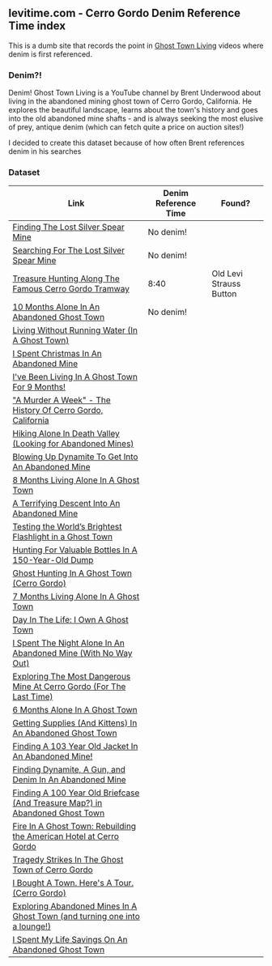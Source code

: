 ## levitime.com - Cerro Gordo Denim Reference Time index

This is a dumb site that records the point in [Ghost Town Living](https://www.youtube.com/c/GhostTownLiving) videos where denim is first referenced.

### Denim?!

Denim! Ghost Town Living is a YouTube channel by Brent Underwood about living in the abandoned mining ghost town of Cerro Gordo, California. He explores the beautiful landscape, learns about the town's history and goes into the old abandoned mine shafts - and is always seeking the most elusive of prey, antique denim (which can fetch quite a price on auction sites!)

I decided to create this dataset because of how often Brent references denim in his searches

### Dataset


| Link                                                                                      | Denim Reference Time | Found?                  |
| ----------------------------------------------------------------------------------------- | -------------------- | ----------------------- |
| [Finding The Lost Silver Spear Mine](https://www.youtube.com/watch?v=ATiCS7do60A)         |  No denim!           |                         |
| [Searching For The Lost Silver Spear Mine](https://www.youtube.com/watch?v=-6G-Zqh3HEQ)         | No denim!                     |                         |
| [Treasure Hunting Along The Famous Cerro Gordo Tramway](https://www.youtube.com/watch?v=LpwaUU6sGFA#t=8m40)         | 8:40                     | Old Levi Strauss Button                        |
| [10 Months Alone In An Abandoned Ghost Town](https://www.youtube.com/watch?v=RH8u-LYO4Rc)         |  No denim!                    |                         |
| [Living Without Running Water \(In A Ghost Town\)](https://www.youtube.com/watch?v=RWzj8HlMGLE)         |                      |                         |
| [I Spent Christmas In An Abandoned Mine](https://www.youtube.com/watch?v=WYs-1m0YSKQ)         |                      |                         |
| [I've Been Living In A Ghost Town For 9 Months!](https://www.youtube.com/watch?v=zlArwvId5fg)         |                      |                         |
| ["A Murder A Week" - The History Of Cerro Gordo, California](https://www.youtube.com/watch?v=ItfFOpZ8no8)         |                      |                         |
| [Hiking Alone In Death Valley \(Looking for Abandoned Mines\)](https://www.youtube.com/watch?v=szrnV8RwxcI)         |                      |                         |
| [Blowing Up Dynamite To Get Into An Abandoned Mine](https://www.youtube.com/watch?v=iV77JGhDVqk)         |                      |                         |
| [8 Months Living Alone In A Ghost Town](https://www.youtube.com/watch?v=BYdb7g7yyvA)         |                      |                         |
| [A Terrifying Descent Into An Abandoned Mine](https://www.youtube.com/watch?v=HlDg41-zizU)         |                      |                         |
| [Testing the World’s Brightest Flashlight in a Ghost Town](https://www.youtube.com/watch?v=TL2Ug9JzMIg)         |                      |                         |
| [Hunting For Valuable Bottles In A 150-Year-Old Dump](https://www.youtube.com/watch?v=Uq_SdQm_74I)         |                      |                         |
| [Ghost Hunting In A Ghost Town \(Cerro Gordo\)](https://www.youtube.com/watch?v=K4zNRwpQIKM)         |                      |                         |
| [7 Months Living Alone In A Ghost Town](https://www.youtube.com/watch?v=eI7PpobQDrw)         |                      |                         |
| [Day In The Life: I Own A Ghost Town](https://www.youtube.com/watch?v=rlrHLoJVAQ4)         |                      |                         |
| [I Spent The Night Alone In An Abandoned Mine (With No Way Out)](https://www.youtube.com/watch?v=0JXfIryrv6s)         |                      |                         |
| [Exploring The Most Dangerous Mine At Cerro Gordo (For The Last Time)](https://www.youtube.com/watch?v=eGgMfDTcum8)         |                      |                         |
| [6 Months Alone In A Ghost Town](https://www.youtube.com/watch?v=r9PPgAvXkEY)         |                      |                         |
| [Getting Supplies (And Kittens) In An Abandoned Ghost Town](https://www.youtube.com/watch?v=gmNYOUYYjns)         |                      |                         |
| [Finding A 103 Year Old Jacket In An Abandoned Mine!](https://www.youtube.com/watch?v=VsHfcFEfCZA)         |                      |                         |
| [Finding Dynamite, A Gun, and Denim In An Abandoned Mine](https://www.youtube.com/watch?v=z9FwPomT8_g)         |                      |                         |
| [Finding A 100 Year Old Briefcase (And Treasure Map?) in Abandoned Ghost Town](https://www.youtube.com/watch?v=JbtnSeo3NVw)         |                      |                         |
| [Fire In A Ghost Town: Rebuilding the American Hotel at Cerro Gordo](https://www.youtube.com/watch?v=Rq1iGv0njNw)         |                      |                         |
| [Tragedy Strikes In The Ghost Town of Cerro Gordo](https://www.youtube.com/watch?v=NQ3CWspDCzE)         |                      |                         |
| [I Bought A Town. Here's A Tour. (Cerro Gordo)](https://www.youtube.com/watch?v=bMRyfgjpaa0)         |                      |                         |
| [Exploring Abandoned Mines In A Ghost Town (and turning one into a lounge!)](https://www.youtube.com/watch?v=5XmjdDw8xK8)         |                      |                         |
| [I Spent My Life Savings On An Abandoned Ghost Town](https://www.youtube.com/watch?v=NZulDyerzrA)         |                      |                         |
